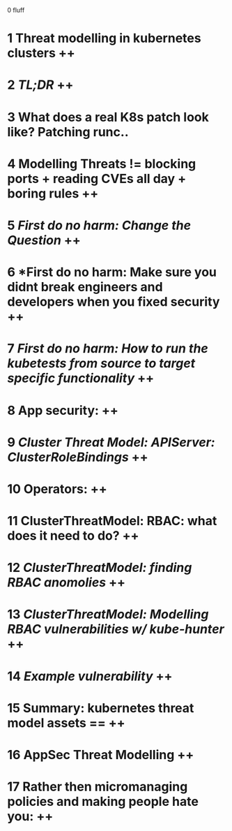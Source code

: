 0 fluff
# 1   Threat modelling in kubernetes clusters ++
# 2   *TL;DR* ++
# 3   What does a real K8s patch look like? Patching runc..
# 4   Modelling Threats != blocking ports + reading CVEs all day + boring rules ++
# 5   *First do no harm: Change the Question* ++
# 6   *First do no harm: Make sure you didnt break engineers and developers when you fixed security ++
# 7   *First do no harm: How to run the kubetests from source to target specific functionality* ++
# 8   App security: ++
# 9   *Cluster Threat Model:  APIServer: ClusterRoleBindings* ++
# 10  Operators: ++
# 11  ClusterThreatModel: RBAC: what does it need to do? ++
# 12  *ClusterThreatModel:  finding RBAC anomolies* ++
# 13  *ClusterThreatModel: Modelling RBAC vulnerabilities w/ kube-hunter* ++
# 14  *Example vulnerability* ++
# 15  Summary: kubernetes threat model assets ==  ++
# 16  AppSec Threat Modelling ++
# 17  Rather then micromanaging policies and making people hate you: ++
